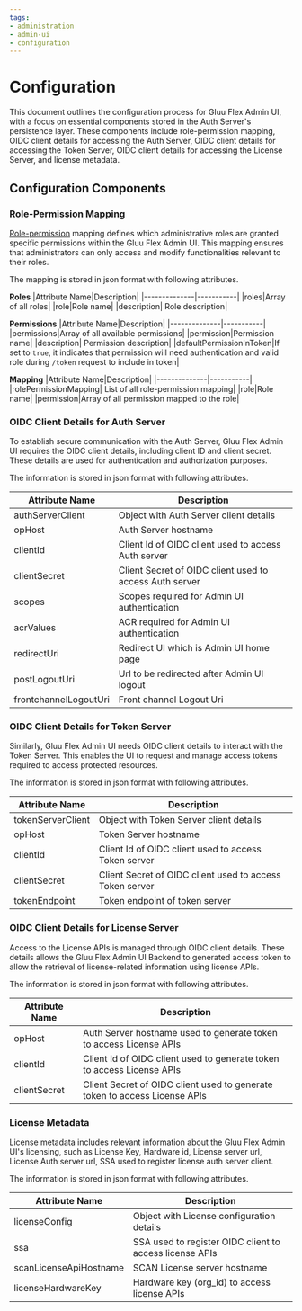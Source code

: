 ```yaml
---
tags:
- administration
- admin-ui
- configuration
---
```


# Configuration

This document outlines the configuration process for Gluu Flex Admin UI, with a focus on essential components stored in the Auth Server's persistence layer. These components include role-permission mapping, OIDC client details for accessing the Auth Server, OIDC client details for accessing the Token Server, OIDC client details for accessing the License Server, and license metadata.

## Configuration Components

### Role-Permission Mapping

[Role-permission](./admin-menu.md/) mapping defines which administrative roles are granted specific permissions within the Gluu Flex Admin UI. This mapping ensures that administrators can only access and modify functionalities relevant to their roles.

The mapping is stored in json format with following attributes.

**Roles**
|Attribute Name|Description|
|--------------|-----------|
|roles|Array of all roles|
|role|Role name|
|description| Role description|

**Permissions**
|Attribute Name|Description|
|--------------|-----------|
|permissions|Array of all available permissions|
|permission|Permission name|
|description| Permission description|
|defaultPermissionInToken|If set to `true`, it indicates that permission will need authentication and valid role during `/token` request to include in token|

**Mapping**
|Attribute Name|Description|
|--------------|-----------|
|rolePermissionMapping| List of all role-permission mapping|
|role|Role name|
|permission|Array of all permission mapped to the role|


### OIDC Client Details for Auth Server

To establish secure communication with the Auth Server, Gluu Flex Admin UI requires the OIDC client details, including client ID and client secret. These details are used for authentication and authorization purposes.

The information is stored in json format with following attributes.

|Attribute Name|Description|
|--------------|-----------|
|authServerClient|Object with Auth Server client details|
|opHost|Auth Server hostname|
|clientId| Client Id of OIDC client used to access Auth server|
|clientSecret| Client Secret of OIDC client used to access Auth server|
|scopes|Scopes required for Admin UI authentication|
|acrValues|ACR required for Admin UI authentication|
|redirectUri|Redirect UI which is Admin UI home page|
|postLogoutUri|Url to be redirected after Admin UI logout|
|frontchannelLogoutUri|Front channel Logout Uri|


### OIDC Client Details for Token Server

Similarly, Gluu Flex Admin UI needs OIDC client details to interact with the Token Server. This enables the UI to request and manage access tokens required to access protected resources.

The information is stored in json format with following attributes.

|Attribute Name|Description|
|--------------|-----------|
|tokenServerClient|Object with Token Server client details|
|opHost|Token Server hostname|
|clientId| Client Id of OIDC client used to access Token server|
|clientSecret| Client Secret of OIDC client used to access Token server|
|tokenEndpoint|Token endpoint of token server|

### OIDC Client Details for License Server

Access to the License APIs is managed through OIDC client details. These details allows the Gluu Flex Admin UI Backend to generated access token to allow the retrieval of license-related information using license APIs.

The information is stored in json format with following attributes.

|Attribute Name|Description|
|--------------|-----------|
|opHost|Auth Server hostname used to generate token to access License APIs|
|clientId| Client Id of OIDC client used to generate token to access License APIs|
|clientSecret| Client Secret of OIDC client used to generate token to access License APIs|

### License Metadata

License metadata includes relevant information about the Gluu Flex Admin UI's licensing, such as License Key, Hardware id, License server url, License Auth server url, SSA used to register license auth server client.

The information is stored in json format with following attributes.

|Attribute Name|Description|
|--------------|-----------|
|licenseConfig|Object with License configuration details|
|ssa|SSA used to register OIDC client to access license APIs|
|scanLicenseApiHostname| SCAN License server hostname|
|licenseHardwareKey|Hardware key (org_id) to access license APIs|
